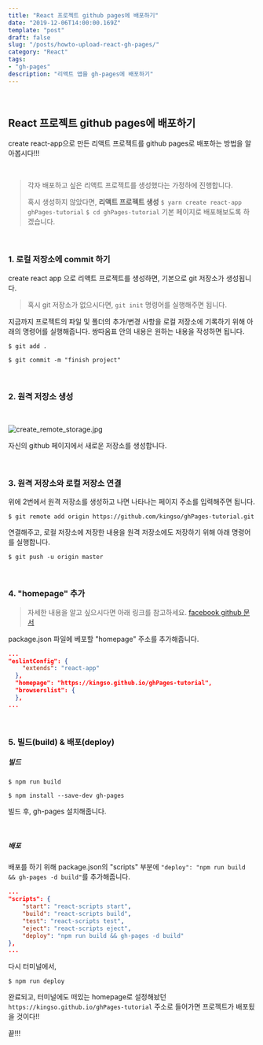 ```yaml
---
title: "React 프로젝트 github pages에 배포하기"
date: "2019-12-06T14:00:00.169Z"
template: "post"
draft: false
slug: "/posts/howto-upload-react-gh-pages/"
category: "React"
tags:
- "gh-pages"
description: "리액트 앱을 gh-pages에 배포하기"
---
```


<br>

## React 프로젝트 github pages에 배포하기

create react-app으로 만든 리액트 프로젝트를 github pages로 배포하는 방법을 알아봅시다!!!

<br>

> 각자 배포하고 싶은 리액트 프로젝트를 생성했다는 가정하에 진행합니다.
>
> 혹시 생성하지 않았다면,
> **리액트 프로젝트 생성**
> `$ yarn create react-app ghPages-tutorial`
> `$ cd ghPages-tutorial`
> 기본 페이지로 배포해보도록 하겠습니다.

<br>

### 1. 로컬 저장소에 commit 하기

create react app 으로 리액트 프로젝트를 생성하면, 기본으로 git 저장소가 생성됩니다.

> 혹시 git 저장소가 없으시다면, `git init` 명령어를 실행해주면 됩니다.

지금까지 프로젝트의 파일 및 폴더의 추가/변경 사항을 로컬 저장소에 기록하기 위해 아래의 명령어를 실행해줍니다. 쌍따옴표 안의 내용은 원하는 내용을 작성하면 됩니다.

`$ git add .`

`$ git commit -m "finish project"`

<br>

### 2. 원격 저장소 생성

<br>

![create_remote_storage.jpg](/media/create_remote_storage.jpg)   

자신의 github 페이지에서 새로운 저장소를 생성합니다.

<br>

### 3. 원격 저장소와 로컬 저장소 연결

위에 2번에서 원격 저장소를 생성하고 나면 나타나는 페이지 주소를 입력해주면 됩니다.

`$ git remote add origin https://github.com/kingso/ghPages-tutorial.git`

연결해주고, 로컬 저장소에 저장한 내용을 원격 저장소에도 저장하기 위해 아래 명령어를 실행합니다.

`$ git push -u origin master`

<br>

### 4. "homepage" 추가

> 자세한 내용을 알고 싶으시다면 아래 링크를 참고하세요.
> [facebook github 문서](https://github.com/facebook/create-react-app/blob/master/docusaurus/docs/deployment.md#building-for-relative-paths)

package.json 파일에 베포할 "homepage" 주소를 추가해줍니다.

``` json
...
"eslintConfig": {
    "extends": "react-app"
  },
  "homepage": "https://kingso.github.io/ghPages-tutorial",
  "browserslist": {
  },
...
```

<br>

### 5. 빌드(build) & 배포(deploy)

##### 빌드

`$ npm run build`

`$ npm install --save-dev gh-pages`

빌드 후, gh-pages 설치해줍니다.

<br>

##### 배포

배포를 하기 위해 package.json의 "scripts" 부분에 `"deploy": "npm run build && gh-pages -d build"`를 추가해줍니다.

``` json
...
"scripts": {
    "start": "react-scripts start",
    "build": "react-scripts build",
    "test": "react-scripts test",
    "eject": "react-scripts eject",
    "deploy": "npm run build && gh-pages -d build"
},
...
```

다시 터미널에서,

`$ npm run deploy`  

완료되고, 터미널에도 떠있는 homepage로 설정해놨던 `https://kingso.github.io/ghPages-tutorial` 주소로 들어가면 프로젝트가 배포됬을 것이다!!

끝!!!

<br>
<br>
